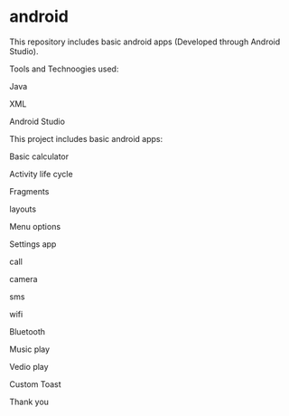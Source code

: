 # android
This repository includes basic android apps (Developed through Android Studio).

Tools and Technoogies used:

Java

XML

Android Studio




This project includes basic android apps:




Basic calculator

Activity life cycle

Fragments

layouts

Menu options

Settings app

call

camera

sms

wifi

Bluetooth

Music play

Vedio play

Custom Toast





Thank you

